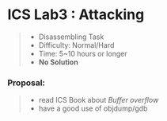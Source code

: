 # ICS Lab3 : Attacking

> * Disassembling Task
> * Difficulty: Normal/Hard
> * Time: 5~10 hours or longer
> * **No Solution**

### Proposal:

> * read ICS Book about *Buffer overflow*
> * have a good use of objdump/gdb